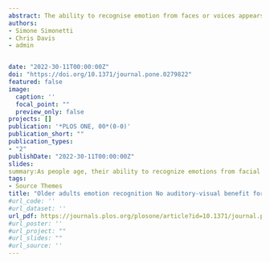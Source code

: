```yaml
---
abstract: The ability to recognise emotion from faces or voices appears to decline with advancing age. However, some studies have shown that emotion recognition of auditory-visual (AV) expressions is largely unaffected by age, i.e., older adults get a larger benefit from AV presentation than younger adults resulting in similar AV recognition levels. An issue with these studies is that they used well-recognised emotional expressions that are unlikely to generalise to real-life settings. To examine if an AV emotion recognition benefit generalizes across well and less well recognised stimuli, we conducted an emotion recognition study using expressions that had clear or unclear emotion information for both modalities, or clear visual, but unclear auditory information. Older (n = 30) and younger (n = 30) participants were tested on stimuli of anger, happiness, sadness, surprise, and disgust (expressed in spoken sentences) in auditory-only (AO), visual-only (VO), or AV format. Participants were required to respond by choosing one of 5 emotion options. Younger adults were more accurate in recognising emotions than older adults except for clear VO expressions. Younger adults showed an AV benefit even when unimodal recognition was poor. No such AV benefit was found for older adults; indeed, AV was worse than VO recognition when AO recognition was poor. Analyses of confusion responses indicated that older adults generated more confusion responses that were common between AO and VO conditions, than younger adults. We propose that older adults’ poorer AV performance may be due to a combination of weak auditory emotion recognition and response uncertainty that resulted in a higher cognitive load.
authors:
- Simone Simonetti
- Chris Davis
- admin


date: "2022-30-11T00:00:00Z"
doi: "https://doi.org/10.1371/journal.pone.0279822"
featured: false
image:
  caption: ''
  focal_point: ""
  preview_only: false
projects: []
publication: '*PLOS ONE, 00*(0-0)'
publication_short: ""
publication_types:
- "2"
publishDate: "2022-30-11T00:00:00Z"
slides: 
summary:As people age, their ability to recognize emotions from facial expressions or voices tends to decline. However, some studies have found that older adults benefit more from combined audio-visual presentations than younger adults, resulting in similar levels of emotion recognition. One limitation of these studies is that they used well-known emotional expressions that may not apply to real-life situations. To address this, a new study was conducted to examine if the audio-visual emotion recognition benefit extends to less familiar stimuli. The study involved older and younger participants who were tested on anger, happiness, sadness, surprise, and disgust expressed through spoken sentences in auditory-only, visual-only, or audio-visual formats. Participants had to choose the corresponding emotion from a set of options. Younger adults were generally more accurate than older adults in recognizing emotions, except for clear visual-only expressions. Younger adults showed an audio-visual benefit even when their unimodal recognition was poor. However, older adults did not show the same benefit; in fact, their audio-visual recognition was worse than visual-only recognition when auditory-only recognition was poor. Analysis of confusion responses revealed that older adults had more confusion between auditory-only and visual-only conditions compared to younger adults. The authors suggest that older adults' poorer audio-visual performance may be due to a combination of weak auditory emotion recognition and higher cognitive load caused by response uncertainty. 
tags:
- Source Themes
title: "Older adults emotion recognition No auditory-visual benefit for less clear expressions"
#url_code: ''
#url_dataset: ''
url_pdf: https://journals.plos.org/plosone/article?id=10.1371/journal.pone.0279822
#url_poster: ''
#url_project: ""
#url_slides: ""
#url_source: ''
---
```


